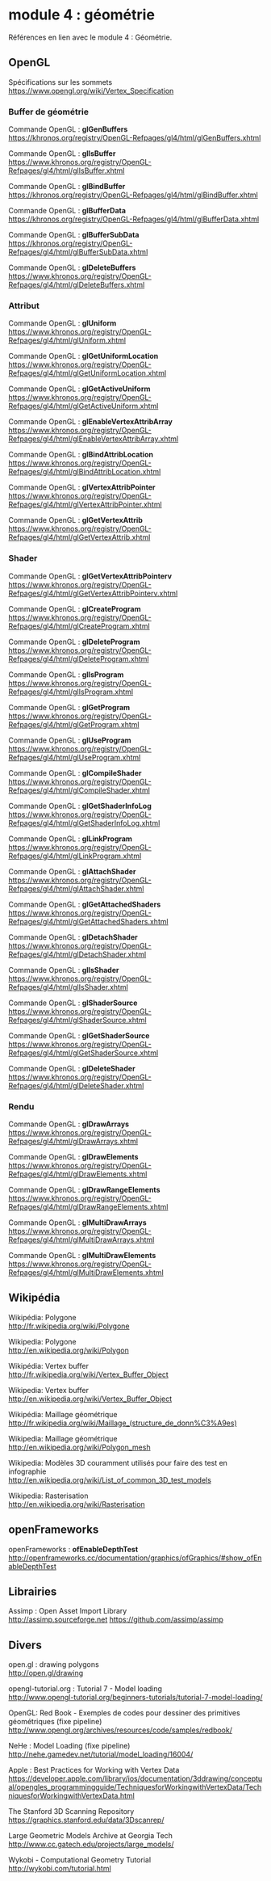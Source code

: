 # module 4 : géométrie

Références en lien avec le module 4 : Géométrie.

## OpenGL

Spécifications sur les sommets  
https://www.opengl.org/wiki/Vertex_Specification

### Buffer de géométrie

Commande OpenGL : **glGenBuffers**  
https://khronos.org/registry/OpenGL-Refpages/gl4/html/glGenBuffers.xhtml

Commande OpenGL : **glIsBuffer**  
https://www.khronos.org/registry/OpenGL-Refpages/gl4/html/glIsBuffer.xhtml

Commande OpenGL : **glBindBuffer**  
https://khronos.org/registry/OpenGL-Refpages/gl4/html/glBindBuffer.xhtml

Commande OpenGL : **glBufferData**  
https://khronos.org/registry/OpenGL-Refpages/gl4/html/glBufferData.xhtml

Commande OpenGL : **glBufferSubData**  
https://khronos.org/registry/OpenGL-Refpages/gl4/html/glBufferSubData.xhtml

Commande OpenGL : **glDeleteBuffers**  
https://www.khronos.org/registry/OpenGL-Refpages/gl4/html/glDeleteBuffers.xhtml

### Attribut

Commande OpenGL : **glUniform**  
https://www.khronos.org/registry/OpenGL-Refpages/gl4/html/glUniform.xhtml

Commande OpenGL : **glGetUniformLocation**  
https://www.khronos.org/registry/OpenGL-Refpages/gl4/html/glGetUniformLocation.xhtml

Commande OpenGL : **glGetActiveUniform**  
https://www.khronos.org/registry/OpenGL-Refpages/gl4/html/glGetActiveUniform.xhtml

Commande OpenGL : **glEnableVertexAttribArray**  
https://www.khronos.org/registry/OpenGL-Refpages/gl4/html/glEnableVertexAttribArray.xhtml

Commande OpenGL : **glBindAttribLocation**  
https://www.khronos.org/registry/OpenGL-Refpages/gl4/html/glBindAttribLocation.xhtml

Commande OpenGL : **glVertexAttribPointer**  
https://www.khronos.org/registry/OpenGL-Refpages/gl4/html/glVertexAttribPointer.xhtml

Commande OpenGL : **glGetVertexAttrib**  
https://www.khronos.org/registry/OpenGL-Refpages/gl4/html/glGetVertexAttrib.xhtml

### Shader

Commande OpenGL : **glGetVertexAttribPointerv**  
https://www.khronos.org/registry/OpenGL-Refpages/gl4/html/glGetVertexAttribPointerv.xhtml

Commande OpenGL : **glCreateProgram**  
https://www.khronos.org/registry/OpenGL-Refpages/gl4/html/glCreateProgram.xhtml

Commande OpenGL : **glDeleteProgram**  
https://www.khronos.org/registry/OpenGL-Refpages/gl4/html/glDeleteProgram.xhtml

Commande OpenGL : **glIsProgram**  
https://www.khronos.org/registry/OpenGL-Refpages/gl4/html/glIsProgram.xhtml

Commande OpenGL : **glGetProgram**  
https://www.khronos.org/registry/OpenGL-Refpages/gl4/html/glGetProgram.xhtml

Commande OpenGL : **glUseProgram**  
https://www.khronos.org/registry/OpenGL-Refpages/gl4/html/glUseProgram.xhtml

Commande OpenGL : **glCompileShader**  
https://www.khronos.org/registry/OpenGL-Refpages/gl4/html/glCompileShader.xhtml

Commande OpenGL : **glGetShaderInfoLog**  
https://www.khronos.org/registry/OpenGL-Refpages/gl4/html/glGetShaderInfoLog.xhtml

Commande OpenGL : **glLinkProgram**  
https://www.khronos.org/registry/OpenGL-Refpages/gl4/html/glLinkProgram.xhtml

Commande OpenGL : **glAttachShader**  
https://www.khronos.org/registry/OpenGL-Refpages/gl4/html/glAttachShader.xhtml

Commande OpenGL : **glGetAttachedShaders**  
https://www.khronos.org/registry/OpenGL-Refpages/gl4/html/glGetAttachedShaders.xhtml

Commande OpenGL : **glDetachShader**  
https://www.khronos.org/registry/OpenGL-Refpages/gl4/html/glDetachShader.xhtml

Commande OpenGL : **glIsShader**  
https://www.khronos.org/registry/OpenGL-Refpages/gl4/html/glIsShader.xhtml

Commande OpenGL : **glShaderSource**  
https://www.khronos.org/registry/OpenGL-Refpages/gl4/html/glShaderSource.xhtml

Commande OpenGL : **glGetShaderSource**  
https://www.khronos.org/registry/OpenGL-Refpages/gl4/html/glGetShaderSource.xhtml

Commande OpenGL : **glDeleteShader**  
https://www.khronos.org/registry/OpenGL-Refpages/gl4/html/glDeleteShader.xhtml

### Rendu

Commande OpenGL : **glDrawArrays**  
https://www.khronos.org/registry/OpenGL-Refpages/gl4/html/glDrawArrays.xhtml

Commande OpenGL : **glDrawElements**  
https://www.khronos.org/registry/OpenGL-Refpages/gl4/html/glDrawElements.xhtml

Commande OpenGL : **glDrawRangeElements**  
https://www.khronos.org/registry/OpenGL-Refpages/gl4/html/glDrawRangeElements.xhtml

Commande OpenGL : **glMultiDrawArrays**  
https://www.khronos.org/registry/OpenGL-Refpages/gl4/html/glMultiDrawArrays.xhtml

Commande OpenGL : **glMultiDrawElements**  
https://www.khronos.org/registry/OpenGL-Refpages/gl4/html/glMultiDrawElements.xhtml

## Wikipédia

Wikipédia: Polygone  
http://fr.wikipedia.org/wiki/Polygone

Wikipedia: Polygone  
http://en.wikipedia.org/wiki/Polygon

Wikipédia: Vertex buffer  
http://fr.wikipedia.org/wiki/Vertex_Buffer_Object

Wikipedia: Vertex buffer  
http://en.wikipedia.org/wiki/Vertex_Buffer_Object

Wikipédia: Maillage géométrique  
http://fr.wikipedia.org/wiki/Maillage_(structure_de_donn%C3%A9es)

Wikipedia: Maillage géométrique  
http://en.wikipedia.org/wiki/Polygon_mesh

Wikipedia: Modèles 3D couramment utilisés pour faire des test en infographie  
http://en.wikipedia.org/wiki/List_of_common_3D_test_models

Wikipedia: Rasterisation  
http://en.wikipedia.org/wiki/Rasterisation

## openFrameworks

openFrameworks : **ofEnableDepthTest**  
http://openframeworks.cc/documentation/graphics/ofGraphics/#show_ofEnableDepthTest

## Librairies

Assimp : Open Asset Import Library  
http://assimp.sourceforge.net
https://github.com/assimp/assimp

## Divers

open.gl : drawing polygons  
http://open.gl/drawing

opengl-tutorial.org : Tutorial 7 - Model loading  
http://www.opengl-tutorial.org/beginners-tutorials/tutorial-7-model-loading/

OpenGL: Red Book - Exemples de codes pour dessiner des primitives géométriques (fixe pipeline)  
http://www.opengl.org/archives/resources/code/samples/redbook/

NeHe : Model Loading (fixe pipeline)  
http://nehe.gamedev.net/tutorial/model_loading/16004/

Apple : Best Practices for Working with Vertex Data  
https://developer.apple.com/library/ios/documentation/3ddrawing/conceptual/opengles_programmingguide/TechniquesforWorkingwithVertexData/TechniquesforWorkingwithVertexData.html

The Stanford 3D Scanning Repository  
https://graphics.stanford.edu/data/3Dscanrep/

Large Geometric Models Archive at Georgia Tech  
http://www.cc.gatech.edu/projects/large_models/

Wykobi - Computational Geometry Tutorial  
http://wykobi.com/tutorial.html
